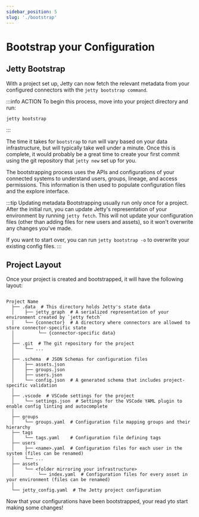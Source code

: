 ```yaml
---
sidebar_position: 5
slug: './bootstrap'
---
```


# Bootstrap your Configuration

## Jetty Bootstrap

With a project set up, Jetty can now fetch the relevant metadata from your configured connectors with the `jetty bootstrap command`.

:::info ACTION
To begin this process, move into your project directory and run:

```
jetty bootstrap
```

:::

The time it takes for `bootstrap` to run will vary based on your data infrastructure, but will typically take well under a minute. Once this is complete, it would probably be a great time to create your first commit using the git repository that `jetty new` set up for you.

<!-- TODO: Link to explore interface -->

The bootstrapping process uses the APIs and configurations of your connected systems to understand users, groups, lineage, and access permissions. This information is then used to populate configuration files and the explore interface.

:::tip Updating metadata
Bootstrapping usually run only once for a project. After the initial run, you can update Jetty's representation of your environment by running `jetty fetch`. This will not update your configuration files (other than adding files for new users and assets), so it won't overwrite any changes you've made.

If you want to start over, you can run `jetty bootstrap -o` to overwrite your existing config files.
:::

## Project Layout

Once your project is created and bootstrapped, it will have the following layout:

```text

Project Name
  ├── .data  # This directory holds Jetty's state data
  │    ├── jetty_graph  # A serialized representation of your environment created by `jetty fetch`
  │    └── {connector}  # A directory where connectors are allowed to store connector-specific state
  │         └── {connector-specific data}
  │
  ├── .git  # The git repository for the project
  │    └── ...
  │
  ├── .schema  # JSON Schemas for configuration files
  │    ├── assets.json
  │    ├── groups.json
  │    ├── users.json
  │    └── config.json  # A generated schema that includes project-specific validation
  │
  ├── .vscode  # VSCode settings for the project
  │    └── settings.json  # Settings for the VSCode YAML plugin to enable config linting and autocomplete
  │
  ├── groups
  │    └── groups.yaml  # Configuration file mapping groups and their hierarchy
  ├── tags
  │    └── tags.yaml    # Configuration file defining tags
  ├── users
  │    ├── <name>.yaml  # Configuration files for each user in the system (files can be renamed)
  │    └── ...
  ├── assets
  │    └── <folder mirroring your infrastructure>
  │         └── index.yaml  # Configuration files for every asset in your environment (files can be renamed)
  │
  └── jetty_config.yaml  # The Jetty project configuration
```

Now that your configurations have been bootstrapped, your read yto start making some changes!
